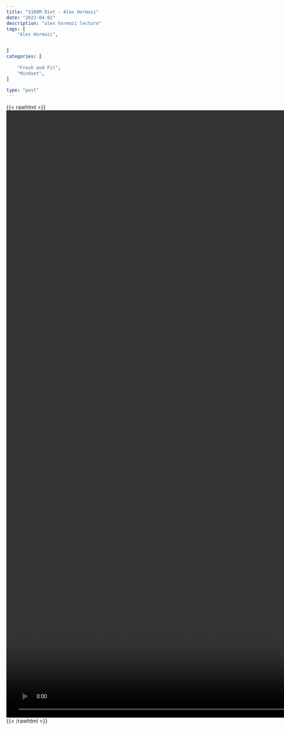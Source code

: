 ```yaml
---
title: "$100M Diet - Alex Hormozi"
date: "2022-04-02"
description: "alex hormozi lecture"
tags: [
    "Alex Hormozi",


]
categories: [
    
    "Fresh and Fit",
    "Mindset",
]

type: "post"
---
```

{{< rawhtml >}}
    <video style="height:40vh;width:auto" overflow="hidden" controls>
        <source src="https://lectures.dev00ps.com/ah-vids/My%20100%2C000%2C000%20diet....mp4" type="video/mp4"> 
    </video>
{{< /rawhtml >}}